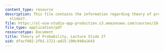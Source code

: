 ```yaml
---
content_type: resource
description: This file contains the information regarding theory of probability, lecture
  slide27.
file: https://ol-ocw-studio-app-production.s3.amazonaws.com/courses/18-175-theory-of-probability-spring-2014/dfacf4022fb11721ad15290c948a1643_MIT18_175S14_Lecture27.pdf
file_type: application/pdf
resourcetype: Document
title: Theory of Probability, Lecture Slide 27
uid: dfacf402-2fb1-1721-ad15-290c948a1643
---
```

